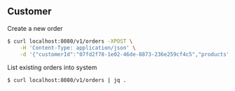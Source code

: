 ## Customer

Create a new order
```bash
$ curl localhost:8080/v1/orders -XPOST \
    -H 'Content-Type: application/json' \
    -d '{"customerId":"07fd2f78-1e02-46de-8873-236e259cf4c5","products":[{"id":"bb66a115-60b4-448e-8e34-f29066666ff9","value":89.9,"quantity":2}]}' | jq .
```

List existing orders into system
```bash
$ curl localhost:8080/v1/orders | jq .
```